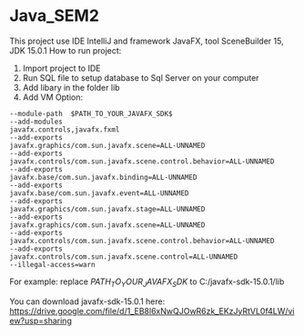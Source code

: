 # Java_SEM2
This project use IDE IntelliJ and framework JavaFX, tool SceneBuilder 15, JDK 15.0.1
How to run project:
  1. Import project to IDE
  2. Run SQL file to setup database to Sql Server on your computer
  3. Add libary in the folder lib
  4. Add VM Option:
  
    --module-path  $PATH_TO_YOUR_JAVAFX_SDK$
    --add-modules
    javafx.controls,javafx.fxml
    --add-exports
    javafx.graphics/com.sun.javafx.scene=ALL-UNNAMED
    --add-exports
    javafx.controls/com.sun.javafx.scene.control.behavior=ALL-UNNAMED
    --add-exports
    javafx.base/com.sun.javafx.binding=ALL-UNNAMED
    --add-exports
    javafx.base/com.sun.javafx.event=ALL-UNNAMED
    --add-exports
    javafx.graphics/com.sun.javafx.stage=ALL-UNNAMED
    --add-exports
    javafx.graphics/com.sun.javafx.scene=ALL-UNNAMED
    --add-exports
    javafx.controls/com.sun.javafx.scene.control.behavior=ALL-UNNAMED
    --add-exports
    javafx.controls/com.sun.javafx.scene.control=ALL-UNNAMED
    --illegal-access=warn
    
For example: replace $PATH_TO_YOUR_JAVAFX_SDK$ to C:/javafx-sdk-15.0.1/lib

You can download javafx-sdk-15.0.1 here: https://drive.google.com/file/d/1_EB8l6xNwQJOwR6zk_EKzJyRtVL0f4LW/view?usp=sharing

